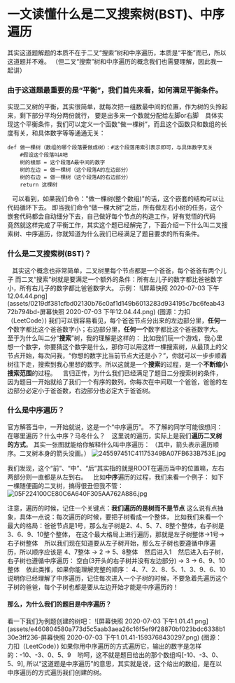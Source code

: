 # 一文读懂什么是二叉搜索树(BST)、中序遍历

其实这道题解题的本质不在于二叉“搜索”树和中序遍历，本质是“平衡”而已，所以这道题并不难。
（但二叉“搜索”树和中序遍历的概念我们也需要理解，因此我一起讲）

### 由于这道题最重要的是“平衡”，我们首先来看，如何满足平衡条件。

实现二叉树的平衡，其实很简单，就每次把一组数最中间的位置，作为树的头拎起来，剩下部分平均分两份就行，
要是出多来一个数就分配给左脚or右脚
 
具体实现这个平衡条件，我们可以定义一个函数“做一棵树”，而且这个函数只和数组的长度有关，和具体数字等等通通无关：
 

```
def 做一棵树（数组的哪个段落要做成树）：#这个段落用索引表示即可，与具体数字无关
    #假设这个段落叫A吧
    树的根部 = 这个段落A最中间的数字
    树的左边 = 做一棵树（这个段落A的左边部分）
    树的右边 = 做一棵树（这个段落A的右边部分）
    return 这棵树
```

 
可以看到，如果我们命令："做一棵树(整个数组)"的话，这个嵌套的结构可以让代码循环下去。
即当我们命令“做一棵大树”之后，所有做左右小树的任务，这个嵌套代码都会自动细分下去，自己做好每个节点的构造工作，好有觉悟的代码
 
竟然就这样完成了平衡工作，其实这个题已经解完了，下面介绍一下什么叫二叉搜索树、中序遍历，你就知道为什么我们已经满足了题目要求的所有条件。
 

### 什么是二叉搜索树(BST)？

 
其实这个概念也非常简单，二叉树里每个节点都是一个爸爸，每个爸爸有两个儿子
而二叉“搜索”树就是要满足一个额外的条件：所有左儿子的数字都比爸爸数字小，所有右儿子的数字都比爸爸数字大。
示例：
![屏幕快照 2020-07-03 下午12.04.44.png](assets/0219df381cfbd02130b76c0af1d149b6013283d934195c7bc6feab4372b794bd-屏幕快照 2020-07-03 下午12.04.44.png)
(图源：力扣（LeetCode）)
我们可以很容易看见，每个爸爸节点分出来的左边部分里，**任何一个**数字都比这个爸爸数字小；右边部分里，**任何一个**数字都比这个爸爸数字大。
 
至于为什么叫二分“**搜索**”树，我的理解是这样的：
比如我们玩一个游戏，我心里想一个数字，你要猜这个数字是什么，那你可以用这样一棵搜索树，从最顶上的父节点开始，每次问我，“你想的数字比当前节点大还是小？”，你就可以一步步顺着树往下走，搜索到我心里想的数字。所以这就是一个**搜索**的过程，是一个**不断缩小搜索范围**的过程。
 
言归正传，为什么我们已经满足了题目二分搜索树的条件，因为题目一开始就给了我们一个有序的数列，你每次在中间取一个爸爸，爸爸的左边部分必定小于爸爸数，右边部分也必定大于爸爸树。
 

### 什么是中序遍历？

官方解答当中，一开始就说，这是一个“中序遍历”。
不了解的同学可能很想问：在哪里遍历？什么中序？马冬什么？
 
这里说的遍历，实际上是我们**遍历二叉树的方式**。
其实一张图就能给你解释什么叫中序遍历：
（其中，箭头表示遍历顺序。二叉树本身的箭头没画。）
![245597451C41175349BA07FB633B753E.jpg](assets/4867ea578f69ae41b0cfb7281a24be609668cba6d2c12580f28d563d36ede5bf-245597451C41175349BA07FB633B753E.jpg)

我们发现，这个“前”、“中”、“后”其实指的就是ROOT在遍历当中的位置嘛，左右两部分则一直都是从左到右。
 
比如**中序**遍历的过程，我们来看一个例子：
如下一棵随便画的二叉树，搞得很丑但我不管：
![05F224100CE80C6A640F305AA762A886.jpg](assets/b6774e0fd3c4e5779f9a27aa435dfe00cf83f8a6e3b61e5dbc380a7b8fdb08cd-05F224100CE80C6A640F305AA762A886.jpg)

注意，遍历的时候，记住一个关键点：**我们遍历的是树而不是节点**
这么说有点抽象，具体一点说：每次遍历的时候，要把子树看成一个整体，
比如我们来看一个最大的格局：爸爸节点是1号，那么左子树是2、4、5、7、8整个整体，右子树是3、6、9、10整个整体，
在这个最大格局上进行遍历，那就是左子树整体->1号->右子树整体
 
所以我们现在知道要从左子树开始，那么左子树也要遵循中序遍历，所以顺序应该是
4、7整体 -> 2 -> 5、8整体
 
然后进入1
 
然后进入右子树，右子树也遵循中序遍历：
空白(3开头的右子树并没有左边部分) -> 3 -> 6、9、10整体
 
依此类推，如果你能理解完整的顺序：
4、7、2、8、5、1、3、9、6、10
说明你已经理解了中序遍历，记住每次进入一个子树的时候，不要急着先遍历这个子树的爸爸，每个子树也都是要从左边开始才能是中序遍历的！

#### 那么，为什么我们的题目是中序遍历？

看一下我们为例题创建的树吧：
![屏幕快照 2020-07-03 下午1.01.41.png](assets/e460804580a773d5c5aab3aea26c16f5ef9f28870bf023bdc6338b130e3ff236-屏幕快照 2020-07-03 下午1.01.41-1593768430297.png)
(图源：力扣（LeetCode）)
如果你用中序遍历的方式遍历它，输出的数字是怎样的：-10、-3、0、5、9
 
哟呵，这不就是题目给出的那个数组吗[-10、-3、0、5、9], 所以“这道题是中序遍历”的意思，其实就是说，这个给出的数组，是在以中序遍历的方式遍历我们创建的树。